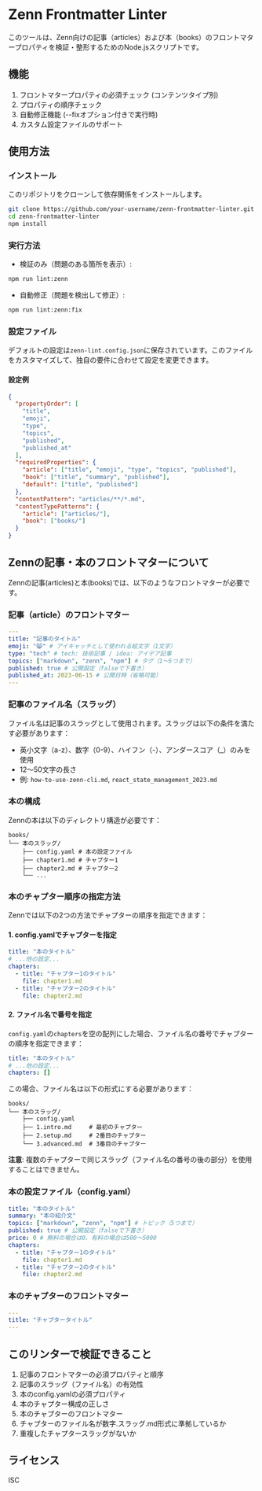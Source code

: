 # Zenn Frontmatter Linter

このツールは、Zenn向けの記事（articles）および本（books）のフロントマタープロパティを検証・整形するためのNode.jsスクリプトです。

## 機能

1. フロントマタープロパティの必須チェック (コンテンツタイプ別)
2. プロパティの順序チェック
3. 自動修正機能 (--fixオプション付きで実行時)
4. カスタム設定ファイルのサポート

## 使用方法

### インストール

このリポジトリをクローンして依存関係をインストールします。

```bash
git clone https://github.com/your-username/zenn-frontmatter-linter.git
cd zenn-frontmatter-linter
npm install
```

### 実行方法

- 検証のみ（問題のある箇所を表示）:
```bash
npm run lint:zenn
```

- 自動修正（問題を検出して修正）:
```bash
npm run lint:zenn:fix
```

### 設定ファイル

デフォルトの設定は`zenn-lint.config.json`に保存されています。このファイルをカスタマイズして、独自の要件に合わせて設定を変更できます。

#### 設定例
```json
{
  "propertyOrder": [
    "title",
    "emoji",
    "type",
    "topics",
    "published",
    "published_at"
  ],
  "requiredProperties": {
    "article": ["title", "emoji", "type", "topics", "published"],
    "book": ["title", "summary", "published"],
    "default": ["title", "published"]
  },
  "contentPattern": "articles/**/*.md",
  "contentTypePatterns": {
    "article": ["articles/"],
    "book": ["books/"]
  }
}
```

## Zennの記事・本のフロントマターについて

Zennの記事(articles)と本(books)では、以下のようなフロントマターが必要です。

### 記事（article）のフロントマター
```yaml
---
title: "記事のタイトル"
emoji: "😸" # アイキャッチとして使われる絵文字（1文字）
type: "tech" # tech: 技術記事 / idea: アイデア記事
topics: ["markdown", "zenn", "npm"] # タグ（1〜5つまで）
published: true # 公開設定（falseで下書き）
published_at: 2023-06-15 # 公開日時（省略可能）
---
```

### 記事のファイル名（スラッグ）
ファイル名は記事のスラッグとして使用されます。スラッグは以下の条件を満たす必要があります：
- 英小文字（a-z）、数字（0-9）、ハイフン（-）、アンダースコア（_）のみを使用
- 12〜50文字の長さ
- 例: `how-to-use-zenn-cli.md`, `react_state_management_2023.md`

### 本の構成
Zennの本は以下のディレクトリ構造が必要です：

```
books/
└── 本のスラッグ/
    ├── config.yaml # 本の設定ファイル
    ├── chapter1.md # チャプター1
    ├── chapter2.md # チャプター2
    └── ...
```

### 本のチャプター順序の指定方法

Zennでは以下の2つの方法でチャプターの順序を指定できます：

#### 1. config.yamlでチャプターを指定

```yaml
title: "本のタイトル"
# ...他の設定...
chapters:
  - title: "チャプター1のタイトル"
    file: chapter1.md
  - title: "チャプター2のタイトル"
    file: chapter2.md
```

#### 2. ファイル名で番号を指定

`config.yaml`の`chapters`を空の配列にした場合、ファイル名の番号でチャプターの順序を指定できます：

```yaml
title: "本のタイトル"
# ...他の設定...
chapters: []
```

この場合、ファイル名は以下の形式にする必要があります：

```
books/
└── 本のスラッグ/
    ├── config.yaml
    ├── 1.intro.md     # 最初のチャプター
    ├── 2.setup.md     # 2番目のチャプター 
    └── 3.advanced.md  # 3番目のチャプター
```

**注意**: 複数のチャプターで同じスラッグ（ファイル名の番号の後の部分）を使用することはできません。

### 本の設定ファイル（config.yaml）
```yaml
title: "本のタイトル"
summary: "本の紹介文"
topics: ["markdown", "zenn", "npm"] # トピック（5つまで）
published: true # 公開設定（falseで下書き）
price: 0 # 無料の場合は0、有料の場合は500〜5000
chapters:
  - title: "チャプター1のタイトル"
    file: chapter1.md
  - title: "チャプター2のタイトル"
    file: chapter2.md
```

### 本のチャプターのフロントマター
```yaml
---
title: "チャプタータイトル"
---
```

## このリンターで検証できること

1. 記事のフロントマターの必須プロパティと順序
2. 記事のスラッグ（ファイル名）の有効性
3. 本のconfig.yamlの必須プロパティ
4. 本のチャプター構成の正しさ
5. 本のチャプターのフロントマター
6. チャプターのファイル名が数字.スラッグ.md形式に準拠しているか
7. 重複したチャプタースラッグがないか

## ライセンス

ISC 